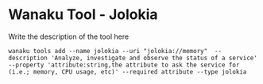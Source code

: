 # Wanaku Tool - Jolokia

Write the description of the tool here

```shell
wanaku tools add --name jolokia --uri "jolokia://memory"  --description 'Analyze, investigate and observe the status of a service' --property 'attribute:string,the attribute to ask the service for (i.e.; memory, CPU usage, etc)' --required attribute --type jolokia
```